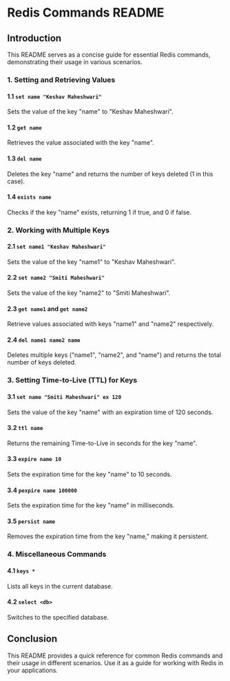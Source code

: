 # Redis Commands README

## Introduction
This README serves as a concise guide for essential Redis commands, demonstrating their usage in various scenarios.

### 1. Setting and Retrieving Values

#### 1.1 `set name "Keshav Maheshwari"`
Sets the value of the key "name" to "Keshav Maheshwari".

#### 1.2 `get name`
Retrieves the value associated with the key "name".

#### 1.3 `del name`
Deletes the key "name" and returns the number of keys deleted (1 in this case).

#### 1.4 `exists name`
Checks if the key "name" exists, returning 1 if true, and 0 if false.

### 2. Working with Multiple Keys

#### 2.1 `set name1 "Keshav Maheshwari"`
Sets the value of the key "name1" to "Keshav Maheshwari".

#### 2.2 `set name2 "Smiti Maheshwari"`
Sets the value of the key "name2" to "Smiti Maheshwari".

#### 2.3 `get name1` and `get name2`
Retrieve values associated with keys "name1" and "name2" respectively.

#### 2.4 `del name1 name2 name`
Deletes multiple keys ("name1", "name2", and "name") and returns the total number of keys deleted.

### 3. Setting Time-to-Live (TTL) for Keys

#### 3.1 `set name "Smiti Maheshwari" ex 120`
Sets the value of the key "name" with an expiration time of 120 seconds.

#### 3.2 `ttl name`
Returns the remaining Time-to-Live in seconds for the key "name".

#### 3.3 `expire name 10`
Sets the expiration time for the key "name" to 10 seconds.

#### 3.4 `pexpire name 100000`
Sets the expiration time for the key "name" in milliseconds.

#### 3.5 `persist name`
Removes the expiration time from the key "name," making it persistent.

### 4. Miscellaneous Commands

#### 4.1 `keys *`
Lists all keys in the current database.

#### 4.2 `select <db>`
Switches to the specified database.

## Conclusion
This README provides a quick reference for common Redis commands and their usage in different scenarios. Use it as a guide for working with Redis in your applications.
